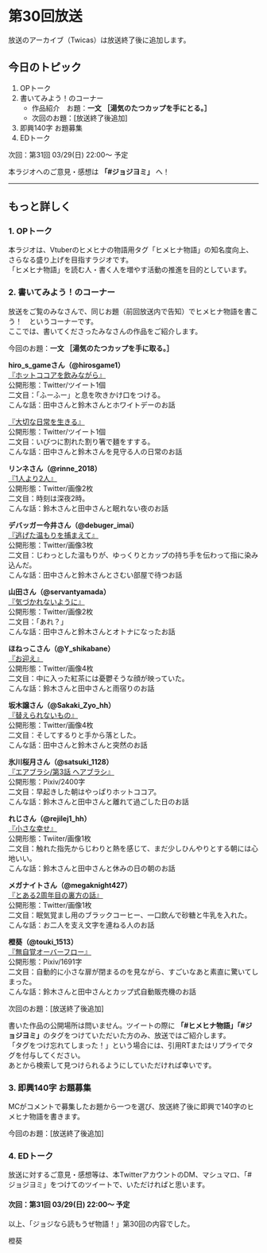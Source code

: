 # 第30回放送

放送のアーカイブ（Twicas）は放送終了後に追加します。  

## 今日のトピック
1. OPトーク
1. 書いてみよう！のコーナー
    - 作品紹介　お題：<b>一文 ［湯気のたつカップを手にとる。］</b>
    - 次回のお題：<b></b>[放送終了後追加]
1. 即興140字 お題募集
1. EDトーク

次回：第31回 03/29(日) 22:00～ 予定  

本ラジオへのご意見・感想は **「#ジョジヨミ」** へ！

---

## もっと詳しく
### 1. OPトーク

本ラジオは、Vtuberのヒメヒナの物語用タグ「ヒメヒナ物語」の知名度向上、さらなる盛り上げを目指すラジオです。  
「ヒメヒナ物語」を読む人・書く人を増やす活動の推進を目的としています。  

### 2. 書いてみよう！のコーナー
放送をご覧のみなさんで、同じお題（前回放送内で告知）でヒメヒナ物語を書こう！　というコーナーです。  
ここでは、書いてくださったみなさんの作品をご紹介します。

今回のお題：<b>一文 ［湯気のたつカップを手に取る。］</b>

**hiro_s_gameさん（@hirosgame1）**  
[『ホットココアを飲みながら』](https://twitter.com/hirosgame1/status/1239186334746472449?s=20)  
公開形態：Twitter/ツイート1個  
二文目：「ふーふー」と息を吹きかけ口をつける。  
こんな話：田中さんと鈴木さんとホワイトデーのお話  

[『大切な日常を生きる』](https://twitter.com/hirosgame1/status/1240717143663972352?s=20)  
公開形態：Twitter/ツイート1個  
二文目：いびつに割れた割り箸で麺をすする。  
こんな話：田中さんと鈴木さんを見守る人の日常のお話  

**リンネさん（@rinne_2018）**  
[『1人より2人』](https://twitter.com/rinne_2018/status/1239391194565640193?s=20)  
公開形態：Twitter/画像2枚  
二文目：時刻は深夜2時。  
こんな話：鈴木さんと田中さんと眠れない夜のお話  

**デバッガー今井さん（@debuger_imai）**  
[『逃げた温もりを捕まえて』](https://twitter.com/debuger_imai/status/1240190935423537152?s=20)  
公開形態：Twitter/画像3枚  
二文目：じわっとした温もりが、ゆっくりとカップの持ち手を伝わって指に染み込んだ。  
こんな話：田中さんと鈴木さんとさむい部屋で待つお話  

**山田さん（@servantyamada）**  
[『気づかれないように』](https://twitter.com/servantyamada/status/1240719928417648640?s=20)  
公開形態：Twitter/画像2枚  
二文目：「あれ？」  
こんな話：田中さんと鈴木さんとオトナになったお話  

**ほねっこさん（@Y_shikabane）**  
[『お迎え』](https://twitter.com/Y_shikabane/status/1240896850195959808?s=20)  
公開形態：Twitter/画像4枚  
二文目：中に入った紅茶には憂鬱そうな顔が映っていた。  
こんな話：鈴木さんと田中さんと雨宿りのお話  

**坂木譲さん（@Sakaki_Zyo_hh）**  
[『替えられないもの』](https://twitter.com/Sakaki_Zyo_hh/status/1240939972271587328?s=20)  
公開形態：Twitter/画像4枚  
二文目：そしてするりと手から落とした。  
こんな話：田中さんと鈴木さんと突然のお話  

**氷川桜月さん（@satsuki_1128）**  
[『エアブラシ/第3話 ヘアブラシ』](https://twitter.com/satsuki_1128/status/1241236717304041472?s=20)  
公開形態：Pixiv/2400字  
二文目：早起きした朝はやっぱりホットココア。  
こんな話：鈴木さんと田中さんと離れて過ごした日のお話  

**れじさん（@rejilej1_hh）**  
[『小さな幸せ』](https://twitter.com/rejilej1_hh/status/1241617023970369536?s=20)  
公開形態：Twiiter/画像1枚  
二文目：触れた指先からじわりと熱を感じて、まだ少しひんやりとする朝には心地いい。  
こんな話：鈴木さんと田中さんと休みの日の朝のお話

**メガナイトさん（@megaknight427）**  
[『とある2周年目の裏方の話』](https://twitter.com/megaknight427/status/1241672112441417728?s=20)  
公開形態：Twitter/画像1枚  
二文目：眠気覚まし用のブラックコーヒー、一口飲んで砂糖と牛乳を入れた。  
こんな話：お二人を支え文字を連ねる人のお話

**橙葵（@touki_1513）**  
[『無自覚オーバーフロー』](https://twitter.com/touki_1513/status/1241727902929924096?s=20)  
公開形態：Pixiv/1691字  
二文目：自動的に小さな扉が閉まるのを見ながら、すごいなあと素直に驚いてしまった。  
こんな話：鈴木さんと田中さんとカップ式自動販売機のお話  

次回のお題：<b></b>[放送終了後追加]

書いた作品の公開場所は問いません。ツイートの際に <b>「#ヒメヒナ物語」「#ジョジヨミ」</b>のタグをつけていただいた方のみ、放送ではご紹介します。  
「タグをつけ忘れてしまった！」という場合には、引用RTまたはリプライでタグを付与してください。  
あとから検索して見つけられるようにしていただければ幸いです。  

### 3. 即興140字 お題募集
MCがコメントで募集したお題から一つを選び、放送終了後に即興で140字のヒメヒナ物語を書きます。

今回のお題：[放送終了後追加]

### 4. EDトーク

放送に対するご意見・感想等は、本TwitterアカウントのDM、マシュマロ、「#ジョジヨミ」をつけてのツイートで、いただければと思います。

#### 次回：第31回 03/29(日) 22:00～ 予定  

以上、「ジョジなら読もうぜ物語！」第30回の内容でした。

橙葵
